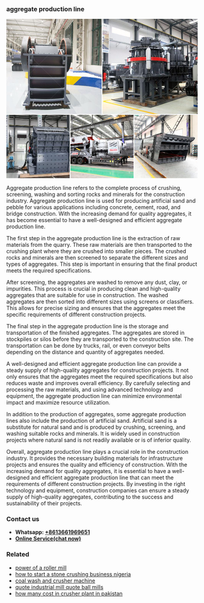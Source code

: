 <h3>aggregate production line</h3><img src='1706767782.jpg' alt=''><p>Aggregate production line refers to the complete process of crushing, screening, washing and sorting rocks and minerals for the construction industry. Aggregate production line is used for producing artificial sand and pebble for various applications including concrete, cement, road, and bridge construction. With the increasing demand for quality aggregates, it has become essential to have a well-designed and efficient aggregate production line.</p><p>The first step in the aggregate production line is the extraction of raw materials from the quarry. These raw materials are then transported to the crushing plant where they are crushed into smaller pieces. The crushed rocks and minerals are then screened to separate the different sizes and types of aggregates. This step is important in ensuring that the final product meets the required specifications.</p><p>After screening, the aggregates are washed to remove any dust, clay, or impurities. This process is crucial in producing clean and high-quality aggregates that are suitable for use in construction. The washed aggregates are then sorted into different sizes using screens or classifiers. This allows for precise sizing and ensures that the aggregates meet the specific requirements of different construction projects.</p><p>The final step in the aggregate production line is the storage and transportation of the finished aggregates. The aggregates are stored in stockpiles or silos before they are transported to the construction site. The transportation can be done by trucks, rail, or even conveyor belts depending on the distance and quantity of aggregates needed.</p><p>A well-designed and efficient aggregate production line can provide a steady supply of high-quality aggregates for construction projects. It not only ensures that the aggregates meet the required specifications but also reduces waste and improves overall efficiency. By carefully selecting and processing the raw materials, and using advanced technology and equipment, the aggregate production line can minimize environmental impact and maximize resource utilization.</p><p>In addition to the production of aggregates, some aggregate production lines also include the production of artificial sand. Artificial sand is a substitute for natural sand and is produced by crushing, screening, and washing suitable rocks and minerals. It is widely used in construction projects where natural sand is not readily available or is of inferior quality.</p><p>Overall, aggregate production line plays a crucial role in the construction industry. It provides the necessary building materials for infrastructure projects and ensures the quality and efficiency of construction. With the increasing demand for quality aggregates, it is essential to have a well-designed and efficient aggregate production line that can meet the requirements of different construction projects. By investing in the right technology and equipment, construction companies can ensure a steady supply of high-quality aggregates, contributing to the success and sustainability of their projects.</p><h3>Contact us</h3><ul><li><strong>Whatsapp:&nbsp;<a href="https://wa.me/8613661969651">+8613661969651</a></strong></li><li><a href="https://swt.shibang-china.com/?git&amp;zhl&amp;aggregate production line"><strong>Online Service(chat now)</strong></a></li></ul><h3>Related</h3><ul><li><a href='power of a roller mill.md'>power of a roller mill</a></li><li><a href='how to start a stone crushing business nigeria.md'>how to start a stone crushing business nigeria</a></li><li><a href='coal wash and crusher machine.md'>coal wash and crusher machine</a></li><li><a href='quote industrial mill quote ball mills.md'>quote industrial mill quote ball mills</a></li><li><a href='how many cost in crusher plant in pakistan.md'>how many cost in crusher plant in pakistan</a></li></ul>